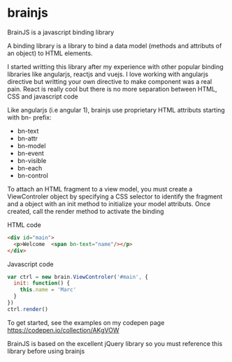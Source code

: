 # brainjs
BrainJS is a javascript binding library

A binding library is a library to bind a data model (methods and attributs of an object) to HTML elements. 

I started writting this library after my experience with other popular binding libraries like angularjs, reactjs and vuejs.
I love working with angularjs directive but writting your own directive to make component was a real pain.
React is really cool but there is no more separation between HTML, CSS and javascript code

Like angularjs (i.e angular 1), brainjs use proprietary HTML attributs starting with bn- prefix:
- bn-text
- bn-attr
- bn-model
- bn-event
- bn-visible
- bn-each
- bn-control

To attach an HTML fragment to a view model, you must create a ViewControler object by specifying a CSS selector to identify the fragment and a object with an init method to initialize your model attributs. Once created, call the render method to activate the binding

HTML code
````html
<div id="main">
  <p>Welcome  <span bn-text="name"/></p>
</div>
````

Javascript code
````javascript
var ctrl = new brain.ViewControler('#main', {
  init: function() {
    this.name = 'Marc'
  }
})
ctrl.render()
````


To get started, see the examples on my codepen page https://codepen.io/collection/AKgVOW

BrainJS is based on the excellent jQuery library so you must reference this library before using brainjs
